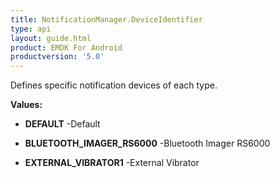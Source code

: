 ```yaml
---
title: NotificationManager.DeviceIdentifier
type: api
layout: guide.html
product: EMDK For Android
productversion: '5.0'
---
```



Defines specific notification devices of each type.

**Values:**

* **DEFAULT** -Default

* **BLUETOOTH_IMAGER_RS6000** -Bluetooth Imager RS6000

* **EXTERNAL_VIBRATOR1** -External Vibrator


